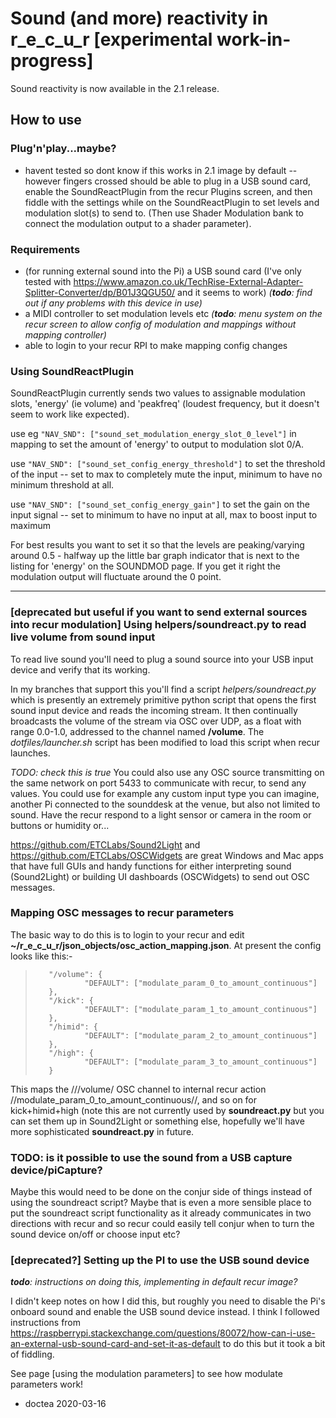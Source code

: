 # Sound (and more) reactivity in r_e_c_u_r [experimental work-in-progress]

Sound reactivity is now available in the 2.1 release.

## How to use

### Plug'n'play...maybe?

* havent tested so dont know if this works in 2.1 image by default -- however fingers crossed should be able to plug in a USB sound card, enable the SoundReactPlugin from the recur Plugins screen, and then fiddle with the settings while on the SoundReactPlugin to set levels and modulation slot(s) to send to.  (Then use Shader Modulation bank to connect the modulation output to a shader parameter).


### Requirements

* (for running external sound into the Pi) a USB sound card (I've only tested with https://www.amazon.co.uk/TechRise-External-Adapter-Splitter-Converter/dp/B01J3QGU50/ and it seems to work) _(**todo**: find out if any problems with this device in use)_
* a MIDI controller to set modulation levels etc _(**todo**: menu system on the recur screen to allow config of modulation and mappings without mapping controller)_
* able to login to your recur RPI to make mapping config changes

### Using SoundReactPlugin

SoundReactPlugin currently sends two values to assignable modulation slots, 'energy' (ie volume) and 'peakfreq' (loudest frequency, but it doesn't seem to work like expected).

use eg `"NAV_SND": ["sound_set_modulation_energy_slot_0_level"]` in mapping to set the amount of 'energy' to output to modulation slot 0/A.

use `"NAV_SND": ["sound_set_config_energy_threshold"]` to set the threshold of the input -- set to max to completely mute the input, minimum to have no minimum threshold at all.

use `"NAV_SND": ["sound_set_config_energy_gain"]` to set the gain on the input signal -- set to minimum to have no input at all, max to boost input to maximum

For best results you want to set it so that the levels are peaking/varying around 0.5 - halfway up the little bar graph indicator that is next to the listing for 'energy' on the SOUNDMOD page.  If you get it right the modulation output will fluctuate around the 0 point.

***


### [deprecated but useful if you want to send external sources into recur modulation] Using helpers/soundreact.py to read live volume from sound input

To read live sound you'll need to plug a sound source into your USB input device and verify that its working.

In my branches that support this you'll find a script _helpers/soundreact.py_ which is presently an extremely primitive python script that opens the first sound input device and reads the incoming stream.  It then continually broadcasts the volume of the stream via OSC over UDP, as a float with range 0.0-1.0, addressed to the channel named __/volume__.  The _dotfiles/launcher.sh_ script has been modified to load this script when recur launches.

_TODO: check this is true_ You could also use any OSC source transmitting on the same network on port 5433 to communicate with recur, to send any values.  You could use for example any custom input type you can imagine, another Pi connected to the sounddesk at the venue, but also not limited to sound.  Have the recur respond to a light sensor or camera in the room or buttons or humidity or...

https://github.com/ETCLabs/Sound2Light and https://github.com/ETCLabs/OSCWidgets are great Windows and Mac apps that have full GUIs and handy functions for either interpreting sound (Sound2Light) or building UI dashboards (OSCWidgets) to send out OSC messages.

### Mapping OSC messages to recur parameters

The basic way to do this is to login to your recur and edit __~/r_e_c_u_r/json_objects/osc_action_mapping.json__.  At present the config looks like this:-

>        "/volume": {
>                "DEFAULT": ["modulate_param_0_to_amount_continuous"]
>        },
>        "/kick": {
>                "DEFAULT": ["modulate_param_1_to_amount_continuous"]
>        },
>        "/himid": {
>                "DEFAULT": ["modulate_param_2_to_amount_continuous"]
>        },
>        "/high": {
>                "DEFAULT": ["modulate_param_3_to_amount_continuous"]
>        }

This maps the ///volume/ OSC channel to internal recur action //modulate_param_0_to_amount_continuous//, and so on for kick+himid+high (note this are not currently used by __soundreact.py__ but you can set them up in Sound2Light or something else, hopefully we'll have more sophisticated __soundreact.py__ in future.


### TODO: is it possible to use the sound from a USB capture device/piCapture?

Maybe this would need to be done on the conjur side of things instead of using the soundreact script?  Maybe that is even a more sensible place to put the soundreact script functionality as it already communicates in two directions with recur and so recur could easily tell conjur when to turn the sound device on/off or choose input etc?

### [deprecated?] Setting up the PI to use the USB sound device

_**todo**: instructions on doing this, implementing in default recur image?_

I didn't keep notes on how I did this, but roughly you need to disable the Pi's onboard sound and enable the USB sound device instead.  I think I followed instructions from https://raspberrypi.stackexchange.com/questions/80072/how-can-i-use-an-external-usb-sound-card-and-set-it-as-default to do this but it took a bit of fiddling.


See page [using the modulation parameters] to see how modulate parameters work!


- doctea 2020-03-16